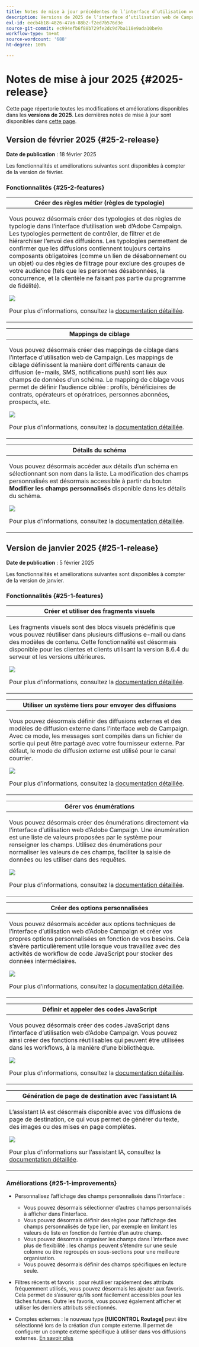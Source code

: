 ```yaml
---
title: Notes de mise à jour précédentes de l’interface d’utilisation web de Campaign v8
description: Versions de 2025 de l’interface d’utilisation web de Campaign
exl-id: eecb4b18-4826-47a6-88b2-f2ed7b576d3e
source-git-commit: ec994efb6f88b729fe2dc9d7ba118e9ada10be9a
workflow-type: tm+mt
source-wordcount: '688'
ht-degree: 100%

---
```


# Notes de mise à jour 2025 {#2025-release}

Cette page répertorie toutes les modifications et améliorations disponibles dans les **versions de 2025**. Les dernières notes de mise à jour sont disponibles dans [cette page](release-notes.md).

## Version de février 2025 {#25-2-release}

**Date de publication** : 18 février 2025

Les fonctionnalités et améliorations suivantes sont disponibles à compter de la version de février.

### Fonctionnalités {#25-2-features}

<table>
<thead>
<tr>
<th><strong>Créer des règles métier (règles de typologie)</strong><br/></th>
</tr>
</thead>
<tbody>
<tr>
<td>
<p>Vous pouvez désormais créer des typologies et des règles de typologie dans l’interface d’utilisation web d’Adobe Campaign. Les typologies permettent de contrôler, de filtrer et de hiérarchiser l’envoi des diffusions. Les typologies permettent de confirmer que les diffusions contiennent toujours certains composants obligatoires (comme un lien de désabonnement ou un objet) ou des règles de filtrage pour exclure des groupes de votre audience (tels que les personnes désabonnées, la concurrence, et la clientèle ne faisant pas partie du programme de fidélité).</p>
<img src="assets/do-not-localize/typology.gif">
<p>Pour plus d’informations, consultez la <a href="../administration/typologies.md">documentation détaillée</a>.</p>
</td>
</tr>
</tbody>
</table>

<table>
<thead>
<tr>
<th><strong>Mappings de ciblage</strong><br/></th>
</tr>
</thead>
<tbody>
<tr>
<td>
<p>Vous pouvez désormais créer des mappings de ciblage dans l’interface d’utilisation web de Campaign. Les mappings de ciblage définissent la manière dont différents canaux de diffusion (e-mails, SMS, notifications push) sont liés aux champs de données d’un schéma. Le mapping de ciblage vous permet de définir l’audience ciblée : profils, bénéficiaires de contrats, opérateurs et opératrices, personnes abonnées, prospects, etc.</p>
<img src="assets/do-not-localize/target-mapping.gif">
<p>Pour plus d’informations, consultez la <a href="../administration/target-mappings.md">documentation détaillée</a>.</p>
</td>
</tr>
</tbody>
</table>

<table>
<thead>
<tr>
<th><strong>Détails du schéma</strong><br/></th>
</tr>
</thead>
<tbody>
<tr>
<td>
<p>Vous pouvez désormais accéder aux détails d’un schéma en sélectionnant son nom dans la liste. La modification des champs personnalisés est désormais accessible à partir du bouton <b>Modifier les champs personnalisés</b> disponible dans les détails du schéma.</p>
<img src="assets/do-not-localize/schemas.gif">
<p>Pour plus d’informations, consultez la <a href="../administration/schemas.md">documentation détaillée</a>.</p>
</td>
</tr>
</tbody>
</table>

## Version de janvier 2025 {#25-1-release}

**Date de publication** : 5 février 2025

Les fonctionnalités et améliorations suivantes sont disponibles à compter de la version de janvier.

### Fonctionnalités {#25-1-features}


<table>
<thead>
<tr>
<th><strong>Créer et utiliser des fragments visuels</strong><br/></th>
</tr>
</thead>
<tbody>
<tr>
<td>
<p>Les fragments visuels sont des blocs visuels prédéfinis que vous pouvez réutiliser dans plusieurs diffusions e-mail ou dans des modèles de contenu. Cette fonctionnalité est désormais disponible pour les clientes et clients utilisant la version 8.6.4 du serveur et les versions ultérieures.</p>
<img src="assets/do-not-localize/visual-fragment.gif">
<p>Pour plus d’informations, consultez la <a href="../content/use-visual-fragments.md">documentation détaillée</a>.</p>
</td>
</tr>
</tbody>
</table>

<table>
<thead>
<tr>
<th><strong>Utiliser un système tiers pour envoyer des diffusions</strong><br/></th>
</tr>
</thead>
<tbody>
<tr>
<td>
<p>Vous pouvez désormais définir des diffusions externes et des modèles de diffusion externe dans l’interface web de Campaign. Avec ce mode, les messages sont compilés dans un fichier de sortie qui peut être partagé avec votre fournisseur externe. Par défaut, le mode de diffusion externe est utilisé pour le canal courrier.</p>
<img src="assets/do-not-localize/external-delivery.gif">
<p>Pour plus d’informations, consultez la <a href="../msg/send-external-deliveries.md">documentation détaillée</a>.</p>
</td>
</tr>
</tbody>
</table>

<table>
<thead>
<tr>
<th><strong>Gérer vos énumérations</strong><br/></th>
</tr>
</thead>
<tbody>
<tr>
<td>
<p>Vous pouvez désormais créer des énumérations directement via l’interface d’utilisation web d’Adobe Campaign. Une énumération est une liste de valeurs proposées par le système pour renseigner les champs. Utilisez des énumérations pour normaliser les valeurs de ces champs, faciliter la saisie de données ou les utiliser dans des requêtes.</p>
<img src="assets/do-not-localize/enumerations.gif">
<p>Pour plus d’informations, consultez la <a href="../administration/enumerations.md">documentation détaillée</a>.</p>
</td>
</tr>
</tbody>
</table>

<table>
<thead>
<tr>
<th><strong>Créer des options personnalisées</strong><br/></th>
</tr>
</thead>
<tbody>
<tr>
<td>
<p>Vous pouvez désormais accéder aux options techniques de l’interface d’utilisation web d’Adobe Campaign et créer vos propres options personnalisées en fonction de vos besoins. Cela s’avère particulièrement utile lorsque vous travaillez avec des activités de workflow de code JavaScript pour stocker des données intermédiaires.</p>
<img src="assets/do-not-localize/options.gif">
<p>Pour plus d’informations, consultez la <a href="../administration/options.md">documentation détaillée</a>.</p>
</td>
</tr>
</tbody>
</table>


<table>
<thead>
<tr>
<th><strong>Définir et appeler des codes JavaScript</strong><br/></th>
</tr>
</thead>
<tbody>
<tr>
<td>
<p>Vous pouvez désormais créer des codes JavaScript dans l’interface d’utilisation web d’Adobe Campaign. Vous pouvez ainsi créer des fonctions réutilisables qui peuvent être utilisées dans les workflows, à la manière d’une bibliothèque.</p>
<img src="assets/do-not-localize/javascript.gif">
<p>Pour plus d’informations, consultez la <a href="../administration/javascript-codes.md">documentation détaillée</a>.</p>
</td>
</tr>
</tbody>
</table>

<table>
<thead>
<tr>
<th><strong>Génération de page de destination avec l’assistant IA</strong><br/></th>
</tr>
</thead>
<tbody>
<tr>
<td>
<p>L’assistant IA est désormais disponible avec vos diffusions de page de destination, ce qui vous permet de générer du texte, des images ou des mises en page complètes.</p>
<img src="assets/do-not-localize/ai-lp.gif">
<p>Pour plus d’informations sur l’assistant IA, consultez la <a href="../email/generative-lp.md">documentation détaillée</a>.</p>
</td>
</tr>
</tbody>
</table>


### Améliorations {#25-1-improvements}

* Personnalisez l’affichage des champs personnalisés dans l’interface :

   * Vous pouvez désormais sélectionner d’autres champs personnalisés à afficher dans l’interface.
   * Vous pouvez désormais définir des règles pour l’affichage des champs personnalisés de type lien, par exemple en limitant les valeurs de liste en fonction de l’entrée d’un autre champ.
   * Vous pouvez désormais organiser les champs dans l’interface avec plus de flexibilité : les champs peuvent s’étendre sur une seule colonne ou être regroupés en sous-sections pour une meilleure organisation.
   * Vous pouvez désormais définir des champs spécifiques en lecture seule.

* Filtres récents et favoris : pour réutiliser rapidement des attributs fréquemment utilisés, vous pouvez désormais les ajouter aux favoris. Cela permet de s’assurer qu’ils sont facilement accessibles pour les tâches futures. Outre les favoris, vous pouvez également afficher et utiliser les derniers attributs sélectionnés.

* Comptes externes : le nouveau type **[!UICONTROL Routage]** peut être sélectionné lors de la création d’un compte externe. Il permet de configurer un compte externe spécifique à utiliser dans vos diffusions externes. [En savoir plus](../administration/external-account.md#routing)
